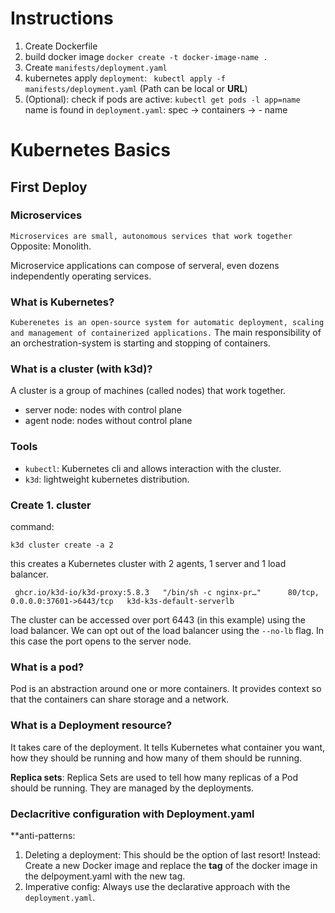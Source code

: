 # Instructions

1. Create Dockerfile
2. build docker image `docker create -t docker-image-name .` 
3. Create `manifests/deployment.yaml`
4. kubernetes apply `deployment`: ` kubectl apply -f manifests/deployment.yaml` (Path can be local or **URL**)
5. (Optional): check if pods are active: `kubectl get pods -l app=name` name is found in `deployment.yaml`: spec -> containers -> - name


# Kubernetes Basics

## First Deploy

### Microservices
`Microservices are small, autonomous services that work together`
Opposite: Monolith.

Microservice applications can compose of serveral, even dozens independently operating services.

### What is Kubernetes?
`Kuberenetes is an open-source system for automatic deployment, scaling and management of containerized applications.`
The main responsibility of an orchestration-system is starting and stopping of containers.

### What is a cluster (with k3d)?
A cluster is a group of machines (called nodes) that work together.
- server node: nodes with control plane
- agent node: nodes without control plane


### Tools

- `kubectl`: Kubernetes cli and allows interaction with the cluster.
- `k3d`: lightweight kubernetes distribution. 

### Create 1. cluster

command: 
```console
k3d cluster create -a 2

```
this creates a Kubernetes cluster with 2 agents, 1 server and 1 load balancer.
```
 ghcr.io/k3d-io/k3d-proxy:5.8.3   "/bin/sh -c nginx-pr…"      80/tcp, 0.0.0.0:37601->6443/tcp   k3d-k3s-default-serverlb
```

The cluster can be accessed over port 6443 (in this example) using the load balancer.
We can opt out of the load balancer using the `--no-lb` flag. In this case the port opens to the server node.


### What is a pod?
Pod is an abstraction around one or more containers. It provides context so that the containers can share storage and a network.


### What is a Deployment resource?
It takes care of the deployment. It tells Kubernetes what container you want, how they should be running and how many of them should be running.

**Replica sets**: Replica Sets are used to tell how many replicas of a Pod should be running. They are managed by the deployments.

### Declacritive configuration with Deployment.yaml

**anti-patterns:
1. Deleting a deployment: This should be the option of last resort! Instead: Create a new Docker image and replace the **tag** of the docker image in the delpoyment.yaml with the new tag.
2. Imperative config: Always use the declarative approach with the `deployment.yaml`.


